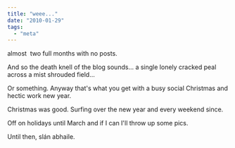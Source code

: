 ```yaml
---
title: "weee..."
date: "2010-01-29"
tags: 
  - "meta"
---
```


almost  two full months with no posts.

And so the death knell of the blog sounds... a single lonely cracked peal across a mist shrouded field...

Or something. Anyway that's what you get with a busy social Christmas and hectic work new year.

Christmas was good. Surfing over the new year and every weekend since.

Off on holidays until March and if I can I'll throw up some pics.

Until then, slán abhaile.
